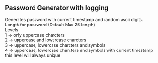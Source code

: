 ## Password Generator with logging

Generates password with current timestamp and random ascii digits.<br>
Length for password (Default Max 25 length)<br>
Levels<br>
1 -> only uppercase charcters<br>
2 -> uppercase and lowercase charcters<br>
3 -> uppercase, lowercase charcters and symbols<br>
4 -> uppercase, lowercase charcters and symbols with current timestamp this level will always unique<br>
